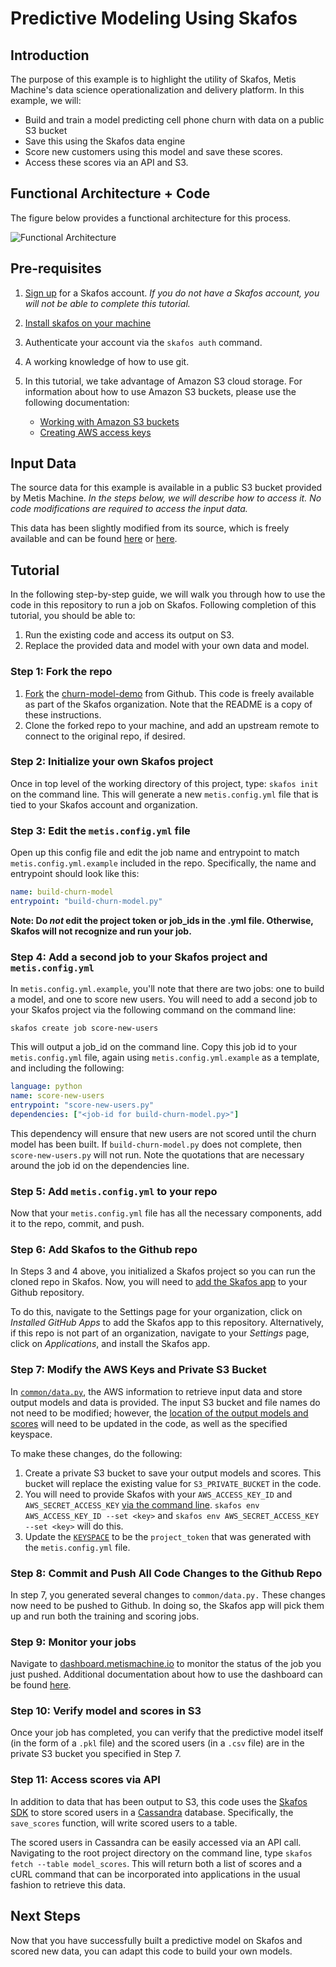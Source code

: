 # Predictive Modeling Using Skafos

## Introduction

The purpose of this example is to highlight the utility of Skafos, Metis Machine's data science operationalization and delivery platform. In this example, we will: 

* Build and train a model predicting cell phone churn with data on a public S3 bucket
* Save this using the Skafos data engine
* Score new customers using this model and save these scores.
* Access these scores via an API and S3. 

## Functional Architecture + Code

The figure below provides a functional architecture for this process.

![Functional Architecture](functional-architecture.png)

## Pre-requisites

1. [Sign up](https://dashboard.metismachine.io/sign-up) for a Skafos account. _If you do not have a Skafos account, you will not be able to complete this tutorial._
2. [Install skafos on your machine](https://docs.metismachine.io/docs/installation)
3. Authenticate your account via the `skafos auth` command.
4. A working knowledge of how to use git. 
5. In this tutorial, we take advantage of Amazon S3 cloud storage. For information about how to use Amazon S3 buckets, please use the following documentation: 

	* [Working with Amazon S3 buckets](https://docs.aws.amazon.com/AmazonS3/latest/dev/UsingBucket.html) 
	* [Creating AWS access keys](https://aws.amazon.com/premiumsupport/knowledge-center/create-access-key/)

## Input Data

The source data for this example is available in a public S3 bucket provided by Metis Machine. _In the steps below, we will describe how to access it. No code modifications are required to access the input data._

This data has been slightly modified from its source, which is freely available and can be found [here](https://www.ibm.com/communities/analytics/watson-analytics-blog/predictive-insights-in-the-telco-customer-churn-data-set/) or [here](https://www.kaggle.com/blastchar/telco-customer-churn/home). 

## Tutorial

In the following step-by-step guide, we will walk you through how to use the code in this repository to run a job on Skafos. Following completion of this tutorial, you should be able to: 

1. Run the existing code and access its output on S3.
2. Replace the provided data and model with your own data and model. 

### Step 1: Fork the repo 

1. [Fork](https://help.github.com/articles/fork-a-repo/) the [churn-model-demo](https://github.com/skafos/churn-model-demo) from Github. This code is freely available as part of the Skafos organization. Note that the README is a copy of these instructions. 
2. Clone the forked repo to your machine, and add an upstream remote to connect to the original repo, if desired.

### Step 2: Initialize your own Skafos project 

Once in top level of the working directory of this project, type: `skafos init` on the command line. This will generate a new `metis.config.yml` file that is tied to your Skafos account and organization. 

### Step 3: Edit the `metis.config.yml` file

Open up this config file and edit the job name and entrypoint to match `metis.config.yml.example` included in the repo. Specifically, the name and entrypoint should look like this: 

``` yaml
name: build-churn-model 
entrypoint: "build-churn-model.py"
```

**Note: Do _not_ edit the project token or job_ids in the .yml file. Otherwise, Skafos will not recognize and run your job.** 

### Step 4: Add a second job to your Skafos project and `metis.config.yml`

In `metis.config.yml.example`, you'll note that there are two jobs: one to build a model, and one to score new users. You will need to add a second job to your Skafos project via the following command on the command line: 

`skafos create job score-new-users`

This will output a job_id on the command line. Copy this job id to your `metis.config.yml` file, again using `metis.config.yml.example` as a template, and including the following:

``` yaml
language: python 
name: score-new-users
entrypoint: "score-new-users.py"
dependencies: ["<job-id for build-churn-model.py>"]
```

This dependency will ensure that new users are not scored until the churn model has been built. If `build-churn-model.py` does not complete, then `score-new-users.py` will not run. Note the quotations that are necessary around the job id on the dependencies line.  

### Step 5: Add `metis.config.yml` to your repo

Now that your `metis.config.yml` file has all the necessary components, add it to the repo, commit, and push.  

### Step 6: Add Skafos to the Github repo
In Steps 3 and 4 above, you initialized a Skafos project so you can run the cloned repo in Skafos. Now, you will need to [add the Skafos app](https://github.com/apps/skafos) to your Github repository. 

To do this, navigate to the Settings page for your organization, click on _Installed GitHub Apps_ to add the Skafos app to this repository. Alternatively, if this repo is not part of an organization, navigate to your _Settings_ page, click on _Applications_, and install the Skafos app. 

### Step 7: Modify the AWS Keys and Private S3 Bucket

In [`common/data.py`](https://github.com/skafos/churn-model-demo/blob/master/common/data.py), the AWS information to retrieve input data and store output models and data is provided. The input S3 bucket and file names do not need to be modified; however, the [location of the output models and scores](https://github.com/skafos/churn-model-demo/blob/master/common/data.py#L19) will need to be updated in the code, as well as the specified keyspace.

To make these changes, do the following: 

1. Create a private S3 bucket to save your output models and scores. This bucket will replace the existing value for `S3_PRIVATE_BUCKET` in the code. 
2. You will need to provide Skafos with your `AWS_ACCESS_KEY_ID` and `AWS_SECRET_ACCESS_KEY` [via the command line](https://docs.metismachine.io/docs/usage#section-setting-environment-variables). `skafos env AWS_ACCESS_KEY_ID --set <key>` and `skafos env AWS_SECRET_ACCESS_KEY --set <key>` will do this. 
3. Update the [`KEYSPACE`](https://github.com/skafos/churn-model-demo/blob/master/common/data.py#L26) to be the `project_token` that was generated with the `metis.config.yml` file. 

### Step 8: Commit and Push All Code Changes to the Github Repo

In step 7, you generated several changes to `common/data.py.` These changes now need to be pushed to Github. In doing so, the Skafos app will pick them up and run both the training and scoring jobs. 

### Step 9: Monitor your jobs

Navigate to [dashboard.metismachine.io](https://dashboard.metismachine.io/) to monitor the status of the job you just pushed. Additional documentation about how to use the dashboard can be found [here](https://docs.metismachine.io/docs/dashboard).

### Step 10: Verify model and scores in S3

Once your job has completed, you can verify that the predictive model itself (in the form of a `.pkl` file) and the scored users (in a `.csv` file) are in the private S3 bucket you specified in Step 7. 

### Step 11: Access scores via API

In addition to data that has been output to S3, this code uses the [Skafos SDK](https://docs.metismachine.io/docs/skafos-sdk) to store scored users in a [Cassandra](https://docs.metismachine.io/docs/skafos-sdk#section-using-cassandra) database. Specifically, the `save_scores` function, will write scored users to a table. 

The scored users in Cassandra can be easily accessed via an API call. Navigating to the root project directory on the command line, type `skafos fetch --table model_scores`. This will return both a list of scores and a cURL command that can be incorporated into applications in the usual fashion to retrieve this data. 

## Next Steps

Now that you have successfully built a predictive model on Skafos and scored new data, you can adapt this code to build your own models.  



 


